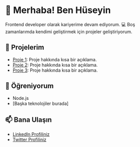 # 👋 Merhaba! Ben Hüseyin

Frontend developer olarak kariyerime devam ediyorum. 💻 Boş zamanlarımda kendimi geliştirmek için projeler geliştiriyorum.

## 🚀 Projelerim

- [Proje 1](link): Proje hakkında kısa bir açıklama.
- [Proje 2](link): Proje hakkında kısa bir açıklama.
- [Proje 3](link): Proje hakkında kısa bir açıklama.

## 🌱 Öğreniyorum

- Node.js
- [Başka teknolojiler burada]

## 📫 Bana Ulaşın

- [LinkedIn Profiliniz](link)
- [Twitter Profiliniz](link)

